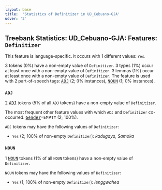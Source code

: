 ```yaml
---
layout: base
title:  'Statistics of Definitizer in UD_Cebuano-GJA'
udver: '2'
---
```


## Treebank Statistics: UD_Cebuano-GJA: Features: `Definitizer`

This feature is language-specific.
It occurs with 1 different values: `Yes`.

3 tokens (0%) have a non-empty value of `Definitizer`.
3 types (1%) occur at least once with a non-empty value of `Definitizer`.
3 lemmas (1%) occur at least once with a non-empty value of `Definitizer`.
The feature is used with 2 part-of-speech tags: <tt><a href="ceb_gja-pos-ADJ.html">ADJ</a></tt> (2; 0% instances), <tt><a href="ceb_gja-pos-NOUN.html">NOUN</a></tt> (1; 0% instances).

### `ADJ`

2 <tt><a href="ceb_gja-pos-ADJ.html">ADJ</a></tt> tokens (5% of all `ADJ` tokens) have a non-empty value of `Definitizer`.

The most frequent other feature values with which `ADJ` and `Definitizer` co-occurred: <tt><a href="ceb_gja-feat-Gender.html">Gender</a></tt><tt>=EMPTY</tt> (2; 100%).

`ADJ` tokens may have the following values of `Definitizer`:

* `Yes` (2; 100% of non-empty `Definitizer`): <em>kadugaya, Samoka</em>

### `NOUN`

1 <tt><a href="ceb_gja-pos-NOUN.html">NOUN</a></tt> tokens (1% of all `NOUN` tokens) have a non-empty value of `Definitizer`.

`NOUN` tokens may have the following values of `Definitizer`:

* `Yes` (1; 100% of non-empty `Definitizer`): <em>lenggwahea</em>

